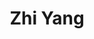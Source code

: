 ---
title: "Zhi Yang"
presenter_id: zhi_yang
permalink: /member_full_presentations/zhi_yang
layout: member_all_presentations
---